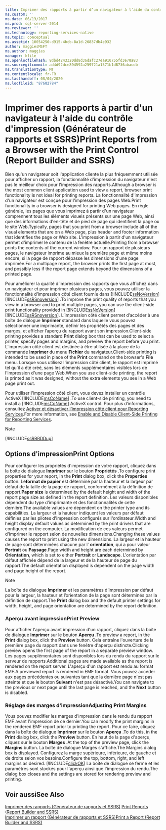```yaml
---
title: Imprimer des rapports à partir d’un navigateur à l’aide du contrôle d’impression (Générateur de rapports et SSRS) | Microsoft Docs
ms.custom: ''
ms.date: 06/13/2017
ms.prod: sql-server-2014
ms.reviewer: ''
ms.technology: reporting-services-native
ms.topic: conceptual
ms.assetid: 10054250-d915-4bcb-8a1d-26837db4e932
author: maggiesMSFT
ms.author: maggies
manager: kfile
ms.openlocfilehash: 8dbd4243320dd8d36dafc27ea910755fd3e70a83
ms.sourcegitcommit: ad4d92dce894592a259721a1571b1d8736abacdb
ms.translationtype: MT
ms.contentlocale: fr-FR
ms.lasthandoff: 08/04/2020
ms.locfileid: "87602784"
---
```

# <a name="print-reports-from-a-browser-with-the-print-control-report-builder-and-ssrs"></a><span data-ttu-id="dd4f0-102">Imprimer des rapports à partir d'un navigateur à l'aide du contrôle d'impression (Générateur de rapports et SSRS)</span><span class="sxs-lookup"><span data-stu-id="dd4f0-102">Print Reports from a Browser with the Print Control (Report Builder and SSRS)</span></span>
  <span data-ttu-id="dd4f0-103">Bien qu'un navigateur soit l'application cliente la plus fréquemment utilisée pour afficher un rapport, la fonctionnalité d'impression du navigateur n'est pas le meilleur choix pour l'impression des rapports.</span><span class="sxs-lookup"><span data-stu-id="dd4f0-103">Although a browser is the most common client application used to view a report, browser print functionality is not ideal for printing reports.</span></span> <span data-ttu-id="dd4f0-104">La fonctionnalité d'impression d'un navigateur est conçue pour l'impression des pages Web.</span><span class="sxs-lookup"><span data-stu-id="dd4f0-104">Print functionality in a browser is designed for printing Web pages.</span></span> <span data-ttu-id="dd4f0-105">En règle générale, les pages que vous imprimez à partir d'un navigateur comprennent tous les éléments visuels présents sur une page Web, ainsi que des informations d'en-tête et de pied de page qui identifient la page ou le site Web.</span><span class="sxs-lookup"><span data-stu-id="dd4f0-105">Typically, pages that you print from a browser include all of the visual elements that are on a Web page, plus header and footer information that identifies the page or Web site.</span></span> <span data-ttu-id="dd4f0-106">L'impression à partir d'un navigateur permet d'imprimer le contenu de la fenêtre actuelle.</span><span class="sxs-lookup"><span data-stu-id="dd4f0-106">Printing from a browser prints the contents of the current window.</span></span> <span data-ttu-id="dd4f0-107">Pour un rapport de plusieurs pages, le navigateur imprime au mieux la première page et même moins encore, si la page de rapport dépasse les dimensions d'une page imprimée.</span><span class="sxs-lookup"><span data-stu-id="dd4f0-107">For a multipage report, the browser prints the first page at most, and possibly less if the report page extends beyond the dimensions of a printed page.</span></span>  
  
 <span data-ttu-id="dd4f0-108">Pour améliorer la qualité d’impression des rapports que vous affichez dans un navigateur et pour imprimer plusieurs pages, vous pouvez utiliser la fonctionnalité d’impression côté client fournie dans [!INCLUDE[ssNoVersion](../../includes/ssnoversion-md.md)] [!INCLUDE[ssRSnoversion](../../includes/ssrsnoversion-md.md)] .</span><span class="sxs-lookup"><span data-stu-id="dd4f0-108">To improve the print quality of reports that you view in a browser and to print multiple pages, you can use the client-side print functionality provided in [!INCLUDE[ssNoVersion](../../includes/ssnoversion-md.md)] [!INCLUDE[ssRSnoversion](../../includes/ssrsnoversion-md.md)].</span></span> <span data-ttu-id="dd4f0-109">L’impression côté client permet d’accéder à une boîte de dialogue **Imprimer** standard dans laquelle vous pouvez sélectionner une imprimante, définir les propriétés des pages et des marges, et afficher l’aperçu du rapport avant son impression.</span><span class="sxs-lookup"><span data-stu-id="dd4f0-109">Client-side printing provides a standard **Print** dialog box that can be used to select a printer, specify pages and margins, and preview the report before you print.</span></span> <span data-ttu-id="dd4f0-110">L’impression côté client est destinée à être utilisée à la place de la commande **Imprimer** du menu **Fichier** du navigateur.</span><span class="sxs-lookup"><span data-stu-id="dd4f0-110">Client-side printing is intended to be used in place of the **Print** command on the browser's **File** menu.</span></span> <span data-ttu-id="dd4f0-111">Lorsque vous utilisez l'impression côté client, le rapport est imprimé tel qu'il a été créé, sans les éléments supplémentaires visibles lors de l'impression d'une page Web.</span><span class="sxs-lookup"><span data-stu-id="dd4f0-111">When you use client-side printing, the report is printed as it was designed, without the extra elements you see in a Web page print out.</span></span>  
  
 <span data-ttu-id="dd4f0-112">Pour utiliser l'impression côté client, vous devez installer un contrôle ActiveX [!INCLUDE[msCoName](../../includes/msconame-md.md)] .</span><span class="sxs-lookup"><span data-stu-id="dd4f0-112">To use client-side printing, you need to install a [!INCLUDE[msCoName](../../includes/msconame-md.md)] ActiveX control.</span></span> <span data-ttu-id="dd4f0-113">Pour plus d’informations, consultez [Activer et désactiver l’impression côté client pour Reporting Services](../report-server/enable-and-disable-client-side-printing-for-reporting-services.md).</span><span class="sxs-lookup"><span data-stu-id="dd4f0-113">For more information, see [Enable and Disable Client-Side Printing for Reporting Services](../report-server/enable-and-disable-client-side-printing-for-reporting-services.md).</span></span>  
  
> [!NOTE]  
>  [!INCLUDE[ssRBRDDup](../../includes/ssrbrddup-md.md)]  
  
## <a name="print-options"></a><span data-ttu-id="dd4f0-114">Options d'impression</span><span class="sxs-lookup"><span data-stu-id="dd4f0-114">Print Options</span></span>  
 <span data-ttu-id="dd4f0-115">Pour configurer les propriétés d'impression de votre rapport, cliquez dans la boîte de dialogue **Imprimer** sur le bouton **Propriétés** .</span><span class="sxs-lookup"><span data-stu-id="dd4f0-115">To configure print properties for your report, in the **Print** dialog box, click the **Properties** button.</span></span> <span data-ttu-id="dd4f0-116">Le**format de papier** est déterminé par la hauteur et la largeur par défaut de la taille de la page de rapport, conformément à la définition de rapport.</span><span class="sxs-lookup"><span data-stu-id="dd4f0-116">**Paper size** is determined by the default height and width of the report page size as defined in the report definition.</span></span> <span data-ttu-id="dd4f0-117">Les valeurs disponibles dépendent du type d'imprimante et des fonctionnalités de cette dernière.</span><span class="sxs-lookup"><span data-stu-id="dd4f0-117">The available values are dependent on the printer type and its capabilities.</span></span> <span data-ttu-id="dd4f0-118">La largeur et la hauteur indiquent les valeurs par défaut définies par les pilotes d'impression configurés sur l'ordinateur.</span><span class="sxs-lookup"><span data-stu-id="dd4f0-118">Width and height display default values as determined by the print drivers that are configured on the computer.</span></span> <span data-ttu-id="dd4f0-119">La modification de ces valeurs permet d'imprimer le rapport selon de nouvelles dimensions.</span><span class="sxs-lookup"><span data-stu-id="dd4f0-119">Changing these values causes the report to print using the new dimensions.</span></span> <span data-ttu-id="dd4f0-120">La largeur et la hauteur de page sont déterminées chacune par l' **orientation**, qui a pour valeur **Portrait** ou **Paysage**.</span><span class="sxs-lookup"><span data-stu-id="dd4f0-120">Page width and height are each determined by **Orientation**, which is set to either **Portrait** or **Landscape**.</span></span> <span data-ttu-id="dd4f0-121">L'orientation par défaut affichée dépend de la largeur et de la hauteur de page du rapport.</span><span class="sxs-lookup"><span data-stu-id="dd4f0-121">The default orientation displayed is dependent on the page width and page height of the report.</span></span>  
  
> [!NOTE]  
>  <span data-ttu-id="dd4f0-122">La boîte de dialogue **Imprimer** et les paramètres d’impression par défaut pour la largeur, la hauteur et l’orientation de la page sont déterminés par la définition de rapport.</span><span class="sxs-lookup"><span data-stu-id="dd4f0-122">The **Print** dialog box and the default printer settings for width, height, and page orientation are determined by the report definition.</span></span>  
  
### <a name="print-preview"></a><span data-ttu-id="dd4f0-123">Aperçu avant impression</span><span class="sxs-lookup"><span data-stu-id="dd4f0-123">Print Preview</span></span>  
 <span data-ttu-id="dd4f0-124">Pour afficher l'aperçu avant impression d'un rapport, cliquez dans la boîte de dialogue **Imprimer** sur le bouton **Aperçu** .</span><span class="sxs-lookup"><span data-stu-id="dd4f0-124">To preview a report, in the **Print** dialog box, click the **Preview** button.</span></span> <span data-ttu-id="dd4f0-125">Cela entraîne l'ouverture de la première page du rapport dans une fenêtre d'aperçu distincte.</span><span class="sxs-lookup"><span data-stu-id="dd4f0-125">Clicking preview opens the first page of the report in a separate preview window.</span></span> <span data-ttu-id="dd4f0-126">Les pages supplémentaires sont disponibles lors du rendu du rapport sur le serveur de rapports.</span><span class="sxs-lookup"><span data-stu-id="dd4f0-126">Additional pages are made available as the report is rendered on the report server.</span></span> <span data-ttu-id="dd4f0-127">L'aperçu d'un rapport est rendu au format EMF.</span><span class="sxs-lookup"><span data-stu-id="dd4f0-127">A previewed report is rendered in EMF format.</span></span> <span data-ttu-id="dd4f0-128">Vous pouvez accéder aux pages précédentes ou suivantes tant que la dernière page n'est pas atteinte et que le bouton **Suivant** n'est pas désactivé.</span><span class="sxs-lookup"><span data-stu-id="dd4f0-128">You can navigate to the previous or next page until the last page is reached, and the **Next** button is disabled.</span></span>  
  
### <a name="adjusting-print-margins"></a><span data-ttu-id="dd4f0-129">Réglage des marges d'impression</span><span class="sxs-lookup"><span data-stu-id="dd4f0-129">Adjusting Print Margins</span></span>  
 <span data-ttu-id="dd4f0-130">Vous pouvez modifier les marges d'impression dans le rendu du rapport EMF avant l'impression de ce dernier.</span><span class="sxs-lookup"><span data-stu-id="dd4f0-130">You can modify the print margins in the rendered EMF report prior to printing the report.</span></span> <span data-ttu-id="dd4f0-131">Pour ce faire, cliquez dans la boîte de dialogue **Imprimer** sur le bouton **Aperçu** .</span><span class="sxs-lookup"><span data-stu-id="dd4f0-131">To do this, in the **Print** dialog box, click the **Preview** button.</span></span> <span data-ttu-id="dd4f0-132">En haut de la page d'aperçu, cliquez sur le bouton **Marges** .</span><span class="sxs-lookup"><span data-stu-id="dd4f0-132">At the top of the preview page, click the **Margins** button.</span></span> <span data-ttu-id="dd4f0-133">La boîte de dialogue Marges s'affiche.</span><span class="sxs-lookup"><span data-stu-id="dd4f0-133">The Margins dialog box is displayed.</span></span> <span data-ttu-id="dd4f0-134">Configurez la marge supérieure, inférieure, de gauche et de droite selon vos besoins.</span><span class="sxs-lookup"><span data-stu-id="dd4f0-134">Configure the top, bottom, right, and left margins as desired.</span></span> [!INCLUDE[clickOK](../../includes/clickok-md.md)] <span data-ttu-id="dd4f0-135">La boîte de dialogue se ferme et les paramètres sont stockés pour l'aperçu ainsi que l'impression du rendu.</span><span class="sxs-lookup"><span data-stu-id="dd4f0-135">The dialog box closes and the settings are stored for rendering preview and printing.</span></span>  
  
## <a name="see-also"></a><span data-ttu-id="dd4f0-136">Voir aussi</span><span class="sxs-lookup"><span data-stu-id="dd4f0-136">See Also</span></span>  
 <span data-ttu-id="dd4f0-137">[Imprimer des rapports &#40;Générateur de rapports et SSRS&#41;](print-reports-report-builder-and-ssrs.md) </span><span class="sxs-lookup"><span data-stu-id="dd4f0-137">[Print Reports &#40;Report Builder and SSRS&#41;](print-reports-report-builder-and-ssrs.md) </span></span>  
 [<span data-ttu-id="dd4f0-138">Imprimer un rapport &#40;Générateur de rapports et SSRS&#41;</span><span class="sxs-lookup"><span data-stu-id="dd4f0-138">Print a Report &#40;Report Builder and SSRS&#41;</span></span>](print-a-report-report-builder-and-ssrs.md)  
  
  
